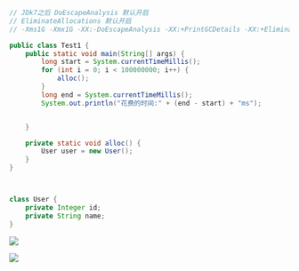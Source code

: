 
```java
// JDk7之后 DoEscapeAnalysis 默认开启 
// EliminateAllocations 默认开启
// -Xms1G -Xmx1G -XX:-DoEscapeAnalysis -XX:+PrintGCDetails -XX:+EliminateAllocations 花费的时间:127ms

public class Test1 {
    public static void main(String[] args) {
        long start = System.currentTimeMillis();
        for (int i = 0; i < 100000000; i++) {
            alloc();
        }
        long end = System.currentTimeMillis();
        System.out.println("花费的时间:" + (end - start) + "ms");


    }

    private static void alloc() {
        User user = new User();
    }
}



class User {
    private Integer id;
    private String name;
}
```

![](https://youpaiyun.zongqilive.cn/image/20200525194630.png)

![](https://youpaiyun.zongqilive.cn/image/20200525194744.png)
